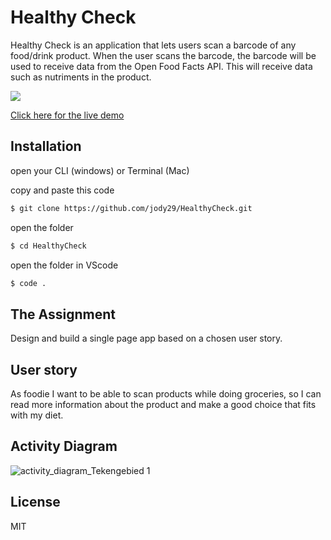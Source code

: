 # Healthy Check

Healthy Check is an application that lets users scan a barcode of any food/drink product. When the user scans the barcode, the barcode will be used to receive data from the Open Food Facts API. This will receive data such as nutriments in the product.

<img src='https://user-images.githubusercontent.com/66092262/157258035-bc2677bb-f63d-4cf2-9cbc-4e98fff2be2c.png'/>

[Click here for the live demo](https://jody29.github.io/HealthyCheck/spa/)

## Installation
open your CLI (windows) or Terminal (Mac)

copy and paste this code
```bash
$ git clone https://github.com/jody29/HealthyCheck.git
```
open the folder
```bash
$ cd HealthyCheck
```
open the folder in VScode
```bash
$ code .
```

## The Assignment
Design and build a single page app based on a chosen user story.

## User story
As foodie I want to be able to scan products while doing groceries, so I can read more information about the product and make a good choice that fits with my diet.

## Activity Diagram
![activity_diagram_Tekengebied 1](https://user-images.githubusercontent.com/66092262/157266273-4ba19891-a8ec-4e51-a89d-a3d573cc7200.png)

## License
MIT





